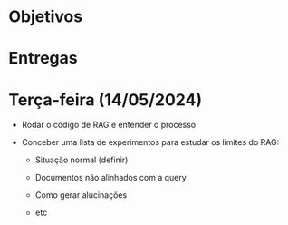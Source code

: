 # Objetivos

# Entregas

# Terça-feira (14/05/2024)

- Rodar o código de RAG e entender o processo

- Conceber uma lista de experimentos para estudar os limites do RAG:

    - Situação normal (definir)

    - Documentos não alinhados com a query

    - Como gerar alucinações

    - etc